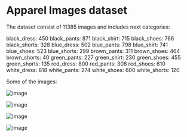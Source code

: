 # Apparel Images dataset

The dataset consist of 11385 images and includes next categories:

black_dress: 450
black_pants: 871
black_shirt: 715
black_shoes: 766
black_shorts: 328
blue_dress: 502
blue_pants: 798
blue_shirt: 741
blue_shoes: 523
blue_shorts: 299
brown_pants: 311
brown_shoes: 464
brown_shorts: 40
green_pants: 227
green_shirt: 230
green_shoes: 455
green_shorts: 135
red_dress: 800
red_pants: 308
red_shoes: 610
white_dress: 818
white_pants: 274
white_shoes: 600
white_shorts: 120

Some of the images:






![image](https://user-images.githubusercontent.com/31736193/128634912-adb61023-0dad-4a7f-b0da-35f26b180bdd.png)



![image](https://user-images.githubusercontent.com/31736193/128634933-46bff25c-3ff3-438f-b821-c17970a4c13d.png)




![image](https://user-images.githubusercontent.com/31736193/128634950-ea15aea3-93d1-44eb-a574-8437f818abbc.png)




![image](https://user-images.githubusercontent.com/31736193/128634976-79e2ec04-8ff4-4883-9749-9100c67e8dbb.png)






